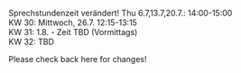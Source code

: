 <span class ="attention">Sprechstundenzeit verändert!</span>
Thu 6.7,13.7,20.7.: 14:00-15:00 <br />
KW 30: Mittwoch, 26.7. 12:15-13:15<br />
KW 31: 1.8. - Zeit TBD (Vormittags)<br />
KW 32: TBD<br />

Please check back here for changes!
